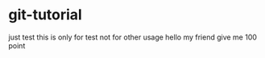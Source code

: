 # git-tutorial
just test
this is only for test not for other usage
hello my friend give me 100 point
